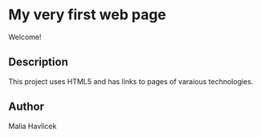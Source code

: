 # My very first web page

Welcome!

## Description
This project uses HTML5 and has links to pages of varaious technologies.

## Author
Malia Havlicek